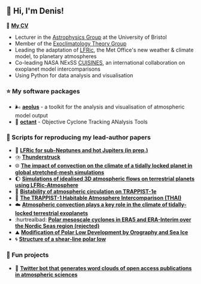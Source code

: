 ## :wave: Hi, I'm Denis!

:page_facing_up: **[My CV](https://github.com/dennissergeev/cv)**

- Lecturer in the [Astrophysics Group](https://github.com/astro-group-bristol) at the University of Bristol
- Member of the [Exoclimatology Theory Group](https://github.com/exoclim)
- Leading the adaptation of [LFRic](https://www.metoffice.gov.uk/research/approach/modelling-systems/lfric), the Met Office's new weather & climate model, to planetary atmospheres
- Co-leading NASA NExSS [CUISINES](https://github.com/projectcuisines), an international collaboration on exoplanet model intercomparisons
- Using Python for data analysis and visualisation

### :star: My software packages

- :wind_face: **[aeolus](https://github.com/exoclim/aeolus)** - a toolkit for the analysis and visualisation of atmospheric model output
- :compass: **[octant](https://github.com/dennissergeev/octant)** - Objective Cyclone Tracking ANalysis Tools

### :scroll: Scripts for reproducing my lead-author papers

- :construction: **[LFRic for sub-Neptunes and hot Jupiters (in prep.)](https://github.com/dennissergeev/lfric_hj_bench_code)**
- :cloud_with_lightning_and_rain: **[Thunderstruck](https://github.com/dennissergeev/thunderstruck)**
- :globe_with_meridians: **[The impact of convection on the climate of a tidally locked planet in global stretched-mesh simulations](https://github.com/dennissergeev/stretched_mesh_code)**
- :waxing_gibbous_moon: **[Simulations of idealised 3D atmospheric flows on terrestrial planets using LFRic-Atmosphere](https://github.com/dennissergeev/lfric_exo_bench_code)**
- :twisted_rightwards_arrows: **[Bistability of atmospheric circulation on TRAPPIST-1e](https://github.com/dennissergeev/t1e_bistability_code)**
- :ramen: **[The TRAPPIST-1 Habitable Atmosphere Intercomparison (THAI)](https://github.com/projectcuisines/thai_trilogy_code)**
- :cloud: **[Atmospheric convection plays a key role in the climate of tidally-locked terrestrial exoplanets](https://github.com/dennissergeev/exoconvection-apj-2020)**
- :hurtrealbad: **[Polar mesoscale cyclones in ERA5 and ERA-Interim over the Nordic Seas region (rejected)](https://github.com/dennissergeev/mc_era5)**
- :mountain: **[Modification of Polar Low Development by Orography and Sea Ice](https://github.com/dennissergeev/mplosi)**
- :cyclone: **[Structure of a shear-line polar low](https://github.com/dennissergeev/structure-of-a-shear-line-polar-low-notebooks)**

### :tada: Fun projects
- :robot: **[Twitter bot that generates word clouds of open access publications in atmospheric sciences](https://github.com/dennissergeev/atmosscibot)**
